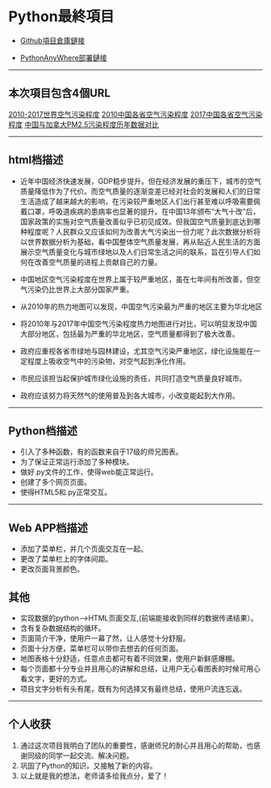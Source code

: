 # Python最終項目

- [Github項目倉庫鏈接](https://github.com/freecodecampvividboy/python_end/tree/master/%E4%BA%A4%E4%BA%92%E5%8F%AF%E8%A7%86%E5%8C%96)

- [PythonAnyWhere部署鏈接](http://chenqiang123.pythonanywhere.com/)

---------------------------------------------------------------------------

## 本次項目包含4個URL

[2010-2017世界空气污染程度](http://chenqiang123.pythonanywhere.com/)
[2010中国各省空气污染程度](http://chenqiang123.pythonanywhere.com/index2)
[2017中国各省空气污染程度](http://chenqiang123.pythonanywhere.com/index3)
[中国与加拿大PM2.5污染程度历年数据对比](http://chenqiang123.pythonanywhere.com/index4)


---------------------------------------------------------------------------

## html档描述

- 近年中国经济快速发展，GDP稳步提升。但在经济发展的重压下，城市的空气质量降低作为了代价。而空气质量的逐渐变差已经对社会的发展和人们的日常生活造成了越来越大的影响，在污染较严重地区人们出行甚至难以呼吸需要佩戴口罩，呼吸道疾病的患病率也显著的提升。在中国13年颁布“大气十改”后，国家政策的实施对空气质量改善似乎已初见成效。但我国空气质量到底达到哪种程度呢？人民群众又应该如何为改善大气污染出一份力呢？此次数据分析将以世界数据分析为基础，看中国整体空气质量发展，再从贴近人民生活的方面展示空气质量变化与城市绿地以及人们日常生活之间的联系，旨在引导人们如何在改善空气质量的进程上贡献自己的力量。

- 中国地区空气污染程度在世界上属于较严重地区，虽在七年间有所改善，但空气污染仍比世界上大部分国家严重。

- 从2010年的热力地图可以发现，中国空气污染最为严重的地区主要为华北地区

- 将2010年与2017年中国空气污染程度热力地图进行对比，可以明显发现中国大部分地区，包括最为严重的华北地区，空气质量都得到了极大改善。

- 政府应重视各省市绿地与园林建设，尤其空气污染严重地区，绿化设施能在一定程度上吸收空气中的污染物，对空气起到净化作用。

- 市民应该担当起保护城市绿化设施的责任，共同打造空气质量良好城市。
 
- 政府应该努力将天然气的使用普及到各大城市，小改变能起到大作用。

---------------------------------------------------------------------------

## Python档描述

- 引入了多种函数，有的函数来自于17级的师兄图表。
- 为了保证正常运行添加了多种模块。
- 做好.py文件的工作，使得web能正常运行。
- 创建了多个网页页面。
- 使得HTML5和.py正常交互。

-----------------------------------------------------------------------

## Web APP档描述

- 添加了菜单栏，并几个页面交互在一起。
- 更改了菜单栏上的字体间距。
- 更改页面背景颜色。

## 其他

- 实现数据的python——>HTML页面交互,(前端能接收到同样的数据传递结果）。
- 含有复杂数据结构的循环。
- 页面简介干净，使用户一幕了然，让人感觉十分舒服。
- 页面十分方便，菜单栏可以带你去想去的任何页面。 
- 地图表格十分舒适，任意点击都可有着不同效果，使用户新鲜感爆棚。
- 每个页面都十分专业并且用心的讲解和总结，让用户无心看图表的时候可用心看文字，更好的方式。
- 项目文字分析有头有尾，既有为何选择又有最终总结，使用户流连忘返。

---------------------------------------------------------------------------------

## 个人收获

1. 通过这次项目我明白了团队的重要性，感谢师兄的耐心并且用心的帮助，也感谢同级的同学一起交流、解决问题。
2. 巩固了Python的知识，又接触了新的内容。
3. 以上就是我的想法，老师请多给我点分，爱了！
